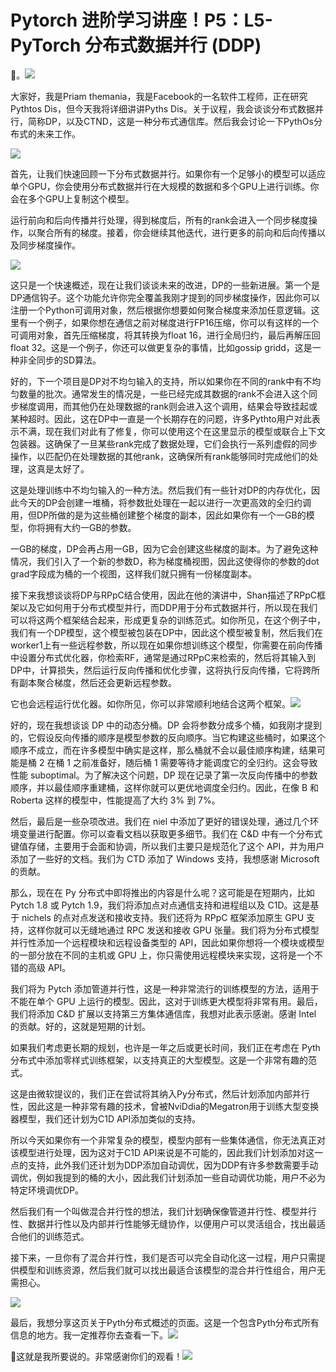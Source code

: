 # Pytorch 进阶学习讲座！P5：L5- PyTorch 分布式数据并行 (DDP) 

🎼。![](img/8bb021252445710b64cf368008f50dc4_1.png)

大家好，我是Priam themania，我是Facebook的一名软件工程师，正在研究Pythtos Dis，但今天我将详细讲讲Pyths Dis。关于议程，我会谈谈分布式数据并行，简称DP，以及CTND，这是一种分布式通信库。然后我会讨论一下PythOs分布式的未来工作。

![](img/8bb021252445710b64cf368008f50dc4_3.png)

首先，让我们快速回顾一下分布式数据并行。如果你有一个足够小的模型可以适应单个GPU，你会使用分布式数据并行在大规模的数据和多个GPU上进行训练。你会在多个GPU上复制这个模型。

运行前向和后向传播并行处理，得到梯度后，所有的rank会进入一个同步梯度操作，以聚合所有的梯度。接着，你会继续其他迭代，进行更多的前向和后向传播以及同步梯度操作。

![](img/8bb021252445710b64cf368008f50dc4_5.png)

这只是一个快速概述，现在让我们谈谈未来的改进，DP的一些新进展。第一个是DP通信钩子。这个功能允许你完全覆盖我刚才提到的同步梯度操作，因此你可以注册一个Python可调用对象，然后根据你想要如何聚合梯度来添加任意逻辑。这里有一个例子，如果你想在通信之前对梯度进行FP16压缩，你可以有这样的一个可调用对象，首先压缩梯度，将其转换为float 16，进行全局归约，最后再解压回float 32。这是一个例子，你还可以做更复杂的事情，比如gossip gridd，这是一种非全同步的SD算法。

好的，下一个项目是DP对不均匀输入的支持，所以如果你在不同的rank中有不均匀数量的批次。通常发生的情况是，一些已经完成其数据的rank不会进入这个同步梯度调用，而其他仍在处理数据的rank则会进入这个调用，结果会导致挂起或某种超时。因此，这在DP中一直是一个长期存在的问题，许多Pythto用户对此表示不满，现在我们对此有了修复，你可以使用这个在这里显示的模型或联合上下文包装器。这确保了一旦某些rank完成了数据处理，它们会执行一系列虚假的同步操作，以匹配仍在处理数据的其他rank，这确保所有rank能够同时完成他们的处理，这真是太好了。

这是处理训练中不均匀输入的一种方法。然后我们有一些针对DP的内存优化，因此今天的DP会创建一堆桶，将参数批处理在一起以进行一次更高效的全归约调用，但DP所做的是为这些桶创建整个梯度的副本，因此如果你有一个一GB的模型，你将拥有大约一GB的参数。

一GB的梯度，DP会再占用一GB，因为它会创建这些梯度的副本。为了避免这种情况，我们引入了一个新的参数D，称为梯度桶视图，因此这使得你的参数的dot grad字段成为桶的一个视图，这样我们就只拥有一份梯度副本。

接下来我想谈谈将DP与RPpC结合使用，因此在他的演讲中，Shan描述了RPpC框架以及它如何用于分布式模型并行，而DDP用于分布式数据并行，所以现在我们可以将这两个框架结合起来，形成更复杂的训练范式。如你所见，在这个例子中，我们有一个DP模型，这个模型被包装在DP中，因此这个模型被复制，然后我们在worker1上有一些远程参数，所以现在如果你想训练这个模型，你需要在前向传播中设置分布式优化器，你检索RF，通常是通过RPpC来检索的，然后将其输入到DP中，计算损失，然后运行反向传播和优化步骤，这将执行反向传播，它将跨所有副本聚合梯度，然后还会更新远程参数。

它也会远程运行优化器。如你所见，你可以非常顺利地结合这两个框架。![](img/8bb021252445710b64cf368008f50dc4_7.png)

好的，现在我想谈谈 DP 中的动态分桶。DP 会将参数分成多个桶，如我刚才提到的，它假设反向传播的顺序是模型参数的反向顺序。当它构建这些桶时，如果这个顺序不成立，而在许多模型中确实是这样，那么桶就不会以最佳顺序构建，结果可能是桶 2 在桶 1 之前准备好，随后桶 1 需要等待才能调度它的全归约。这会导致性能 suboptimal。为了解决这个问题，DP 现在记录了第一次反向传播中的参数顺序，并以最佳顺序重建桶，这样你就可以更优地调度全归约。因此，在像 B 和 Roberta 这样的模型中，性能提高了大约 3% 到 7%。

然后，最后是一些杂项改进。我们在 niel 中添加了更好的错误处理，通过几个环境变量进行配置。你可以查看文档以获取更多细节。我们在 C&D 中有一个分布式键值存储，主要用于会面和协调，所以我们主要只是规范化了这个 API，并为用户添加了一些好的文档。我们为 CTD 添加了 Windows 支持，我想感谢 Microsoft 的贡献。

那么，现在在 Py 分布式中即将推出的内容是什么呢？这可能是在短期内，比如 Pytch 1.8 或 Pytch 1.9，我们将添加点对点通信支持和进程组以及 C1D。这是基于 nichels 的点对点发送和接收支持。我们还将为 RPpC 框架添加原生 GPU 支持，这样你就可以无缝地通过 RPC 发送和接收 GPU 张量。我们将为分布式模型并行性添加一个远程模块和远程设备类型的 API，因此如果你想将一个模块或模型的一部分放在不同的主机或 GPU 上，你只需使用远程模块来实现，这将是一个不错的高级 API。

我们将为 Pytch 添加管道并行性，这是一种非常流行的训练模型的方法，适用于不能在单个 GPU 上运行的模型。因此，这对于训练更大模型将非常有用。最后，我们将添加 C&D 扩展以支持第三方集体通信库，我想对此表示感谢。感谢 Intel 的贡献。好的，这就是短期的计划。

如果我们考虑更长期的规划，也许是一年之后或更长时间，我们正在考虑在 Pyth 分布式中添加零样式训练框架，以支持真正的大型模型。这是一个非常有趣的范式。

这是由微软提议的，我们正在尝试将其纳入Py分布式，然后计划添加内部并行性，因此这是一种非常有趣的技术，曾被NviDdia的Megatron用于训练大型变换器模型，我们还计划为C1D API添加类似的支持。

所以今天如果你有一个非常复杂的模型，模型内部有一些集体通信，你无法真正对该模型进行处理，因为这对于C1D API来说是不可能的，因此我们计划添加对这一点的支持，此外我们还计划为DDP添加自动调优，因为DDP有许多参数需要手动调优，例如我提到的桶的大小，因此我们计划添加一些自动调优功能，用户不必为特定环境调优DP。

然后我们有一个叫做混合并行性的想法，我们计划确保像管道并行性、模型并行性、数据并行性以及内部并行性能够无缝协作，以便用户可以灵活组合，找出最适合他们的训练范式。

接下来，一旦你有了混合并行性，我们是否可以完全自动化这一过程，用户只需提供模型和训练资源，然后我们就可以找出最适合该模型的混合并行性组合，用户无需担心。

![](img/8bb021252445710b64cf368008f50dc4_9.png)

最后，我想分享这页关于Pyth分布式概述的页面。这是一个包含Pyth分布式所有信息的地方。我一定推荐你去查看一下。![](img/8bb021252445710b64cf368008f50dc4_11.png)

🎼这就是我所要说的。非常感谢你们的观看！![](img/8bb021252445710b64cf368008f50dc4_13.png)
